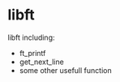 
# libft

libft including: <br>
- ft_printf <br>
- get_next_line <br>
- some other usefull function <br> 

